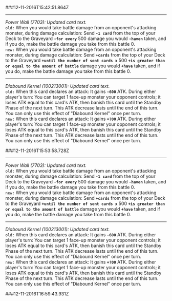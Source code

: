 ###12-11-2016T15:42:51.864Z
__________________________
*Power Wall (7703): Updated card text.*  
`old:` When you would take battle damage from an opponent's attacking monster, during damage calculation: Send **`-1 card`** from the top of your Deck to the Graveyard **`-for every`** 500 damage you would **`-haven`** taken, and if you do, make the battle damage you take from this battle 0.  
`new:` When you would take battle damage from an opponent's attacking monster, during damage calculation: Send **`+cards`** from the top of your Deck to the Graveyard **`+until the number of sent cards x`** 500 **`+is greater than or equal to the amount of battle`** damage you would **`+have`** taken, and if you do, make the battle damage you take from this battle 0.  
__________________________
*Diabound Kernel (100213001): Updated card text.*  
`old:` When this card declares an attack: It gains **`-600`** ATK. During either player's turn: You can target 1 face\-up monster your opponent controls; it loses ATK equal to this card's ATK, then banish this card until the Standby Phase of the next turn. This ATK decrease lasts until the end of this turn. You can only use this effect of "Diabound Kernel" once per turn.  
`new:` When this card declares an attack: It gains **`+?00`** ATK. During either player's turn: You can target 1 face\-up monster your opponent controls; it loses ATK equal to this card's ATK, then banish this card until the Standby Phase of the next turn. This ATK decrease lasts until the end of this turn. You can only use this effect of "Diabound Kernel" once per turn.    
  
###12-11-2016T15:53:58.728Z
__________________________
*Power Wall (7703): Updated card text.*  
`old:` When you would take battle damage from an opponent's attacking monster, during damage calculation: Send **`-1 card`** from the top of your Deck to the Graveyard **`-for every`** 500 damage you would **`-haven`** taken, and if you do, make the battle damage you take from this battle 0.  
`new:` When you would take battle damage from an opponent's attacking monster, during damage calculation: Send **`+cards`** from the top of your Deck to the Graveyard **`+until the number of sent cards x`** 500 **`+is greater than or equal to the amount of battle`** damage you would **`+have`** taken, and if you do, make the battle damage you take from this battle 0.  
__________________________
*Diabound Kernel (100213001): Updated card text.*  
`old:` When this card declares an attack: It gains **`-600`** ATK. During either player's turn: You can target 1 face\-up monster your opponent controls; it loses ATK equal to this card's ATK, then banish this card until the Standby Phase of the next turn. This ATK decrease lasts until the end of this turn. You can only use this effect of "Diabound Kernel" once per turn.  
`new:` When this card declares an attack: It gains **`+?00`** ATK. During either player's turn: You can target 1 face\-up monster your opponent controls; it loses ATK equal to this card's ATK, then banish this card until the Standby Phase of the next turn. This ATK decrease lasts until the end of this turn. You can only use this effect of "Diabound Kernel" once per turn.    
  
###12-11-2016T16:59:43.931Z  
  
